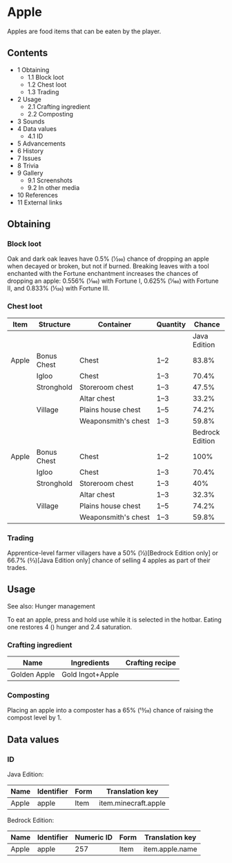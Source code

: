 # Apple
Apples are food items that can be eaten by the player.

## Contents
- 1 Obtaining
	- 1.1 Block loot
	- 1.2 Chest loot
	- 1.3 Trading
- 2 Usage
	- 2.1 Crafting ingredient
	- 2.2 Composting
- 3 Sounds
- 4 Data values
	- 4.1 ID
- 5 Advancements
- 6 History
- 7 Issues
- 8 Trivia
- 9 Gallery
	- 9.1 Screenshots
	- 9.2 In other media
- 10 References
- 11 External links

## Obtaining
### Block loot
Oak and dark oak leaves have 0.5% (1⁄200) chance of dropping an apple when decayed or broken, but not if burned. Breaking leaves with a tool enchanted with the Fortune enchantment increases the chances of dropping an apple: 0.556% (1⁄180) with Fortune I, 0.625% (1⁄160) with Fortune II, and 0.833% (1⁄120) with Fortune III.

### Chest loot
| Item  | Structure   | Container           | Quantity | Chance          |
|-------|-------------|---------------------|----------|-----------------|
|       |             |                     |          | Java Edition    |
| Apple | Bonus Chest | Chest               | 1–2      | 83.8%           |
|       | Igloo       | Chest               | 1–3      | 70.4%           |
|       | Stronghold  | Storeroom chest     | 1–3      | 47.5%           |
|       |             | Altar chest         | 1–3      | 33.2%           |
|       | Village     | Plains house chest  | 1–5      | 74.2%           |
|       |             | Weaponsmith's chest | 1–3      | 59.8%           |
|       |             |                     |          | Bedrock Edition |
| Apple | Bonus Chest | Chest               | 1–2      | 100%            |
|       | Igloo       | Chest               | 1–3      | 70.4%           |
|       | Stronghold  | Storeroom chest     | 1–3      | 40%             |
|       |             | Altar chest         | 1–3      | 32.3%           |
|       | Village     | Plains house chest  | 1–5      | 74.2%           |
|       |             | Weaponsmith's chest | 1–3      | 59.8%           |

### Trading
Apprentice-level farmer villagers have a 50% (1⁄2)‌[Bedrock Edition  only] or 66.7% (2⁄3)‌[Java Edition  only] chance of selling 4 apples as part of their trades.

## Usage
See also: Hunger management

To eat an apple, press and hold use while it is selected in the hotbar. Eating one restores 4 () hunger and 2.4 saturation.

### Crafting ingredient
| Name         | Ingredients      | Crafting recipe |
|--------------|------------------|-----------------|
| Golden Apple | Gold Ingot+Apple |                 |

### Composting
Placing an apple into a composter has a 65% (13⁄20) chance of raising the compost level by 1.

## Data values
### ID
Java Edition:

| Name  | Identifier | Form | Translation key      |
|-------|------------|------|----------------------|
| Apple | apple      | Item | item.minecraft.apple |

Bedrock Edition:

| Name  | Identifier | Numeric ID | Form | Translation key |
|-------|------------|------------|------|-----------------|
| Apple | apple      | 257        | Item | item.apple.name |


